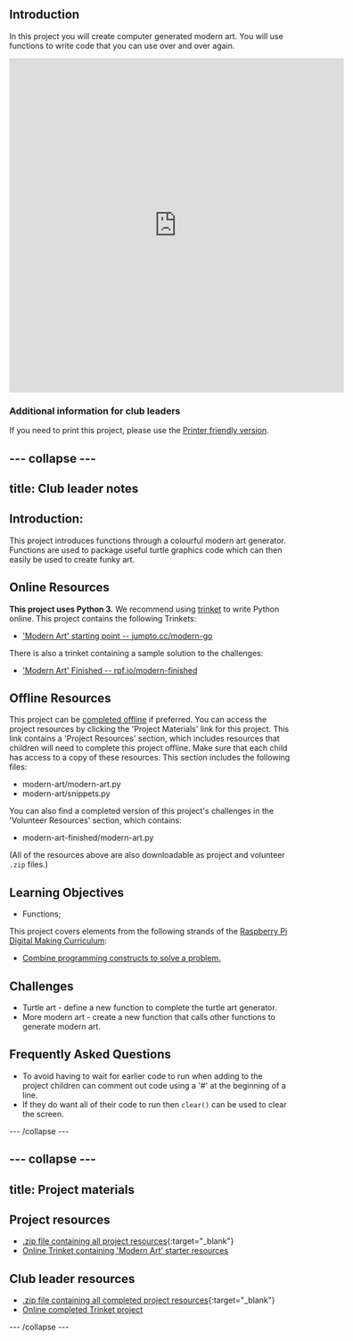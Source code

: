 ## Introduction

In this project you will create computer generated modern art. You will use functions to write code that you can use over and over again.

<iframe src="https://staging-editor.raspberrypi.org/en/embed/viewer/modern-art-complete" width="600" height="600" frameborder="0" marginwidth="0" marginheight="0" allowfullscreen> </iframe>

### Additional information for club leaders

If you need to print this project, please use the [Printer friendly version](https://projects.raspberrypi.org/en/projects/modern-art/print).

--- collapse ---
---
title: Club leader notes
---

## Introduction:
This project introduces functions through a colourful modern art generator. Functions are used to package useful turtle graphics code which can then easily be used to create funky art.

## Online Resources

__This project uses Python 3.__ We recommend using [trinket](https://trinket.io/) to write Python online. This project contains the following Trinkets:

+ ['Modern Art' starting point -- jumpto.cc/modern-go](http://jumpto.cc/modern-go)

There is also a trinket containing a sample solution to the challenges:

+ ['Modern Art' Finished -- rpf.io/modern-finished](https://rpf.io/modern-finished)

## Offline Resources

This project can be [completed offline](https://www.codeclubprojects.org/en-GB/resources/python-working-offline/) if preferred. You can access the project resources by clicking the 'Project Materials' link for this project. This link contains a 'Project Resources' section, which includes resources that children will need to complete this project offline. Make sure that each child has access to a copy of these resources. This section includes the following files:

+ modern-art/modern-art.py
+ modern-art/snippets.py

You can also find a completed version of this project's challenges in the 'Volunteer Resources' section, which contains:

+ modern-art-finished/modern-art.py

(All of the resources above are also downloadable as project and volunteer `.zip` files.)

## Learning Objectives

+ Functions;

This project covers elements from the following strands of the [Raspberry Pi Digital Making Curriculum](https://rpf.io/curriculum):

+ [Combine programming constructs to solve a problem.](https://www.raspberrypi.org/curriculum/programming/builder)

## Challenges

+ Turtle art - define a new function to complete the turtle art generator.
+ More modern art - create a new function that calls other functions to generate modern art.


## Frequently Asked Questions

+ To avoid having to wait for earlier code to run when adding to the project children can comment out code using a '#' at the beginning of a line.
+ If they do want all of their code to run then `clear()` can be used to clear the screen.  

--- /collapse ---

--- collapse ---
---
title: Project materials
---

## Project resources

* [.zip file containing all project resources](https://rpf.io/p/en/modern-art-go){:target="_blank"}
* [Online Trinket containing 'Modern Art' starter resources](http://jumpto.cc/modern-go)

## Club leader resources

* [.zip file containing all completed project resources](https://rpf.io/p/en/modern-art-get){:target="_blank"}
* [Online completed Trinket project](https://trinket.io/python/47bbc2fc2b)

--- /collapse ---
